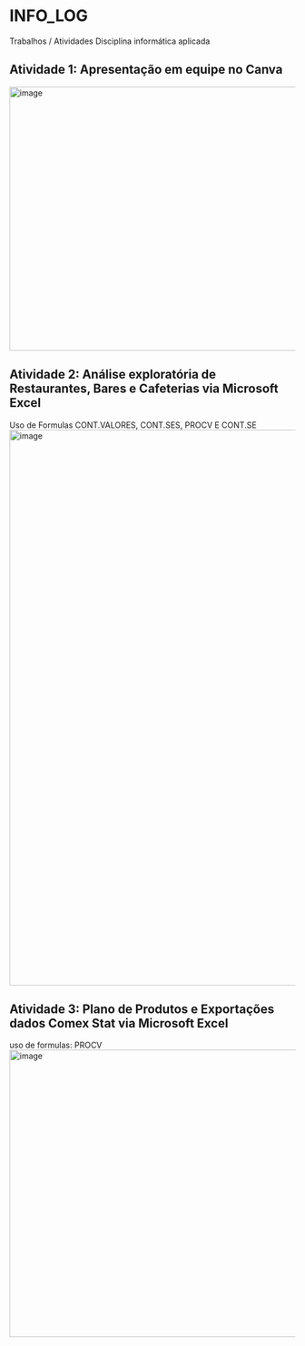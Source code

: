 # INFO_LOG
Trabalhos / Atividades Disciplina informática aplicada
## Atividade 1: Apresentação em equipe no Canva
<img width="824" height="464" alt="image" src="https://github.com/user-attachments/assets/a2780543-a341-4ea6-8a7d-1193fba3062c" />

## Atividade 2: Análise exploratória de Restaurantes, Bares e Cafeterias via Microsoft Excel
Uso de Formulas CONT.VALORES, CONT.SES, PROCV E CONT.SE
<img width="1898" height="977" alt="image" src="https://github.com/user-attachments/assets/5c0d6f62-5ad6-4246-8058-4b5696943bd5" />
## Atividade 3: Plano de Produtos e Exportações dados Comex Stat via Microsoft Excel 
uso de formulas: PROCV
<img width="1146" height="505" alt="image" src="https://github.com/user-attachments/assets/b2c63e15-286f-40d5-aeb4-d3ca0af27c82" />

